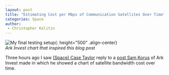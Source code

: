 ```yaml
---
layout: post
title: "Estimating Cost per Mbps of Communication Satellites Over Time"
categories: Space
author:
 - Christopher Kalitin
---
```

<head>
    <meta property="og:image" content="{{site.url}}/assets/images/com-sat-cost/Cost per Mbps vs. Satellite Program & Year Of First Launch.png">
</head>

![My final testing setup]({{site.url}}/assets/images/com-sat-cost/ark.jpg){: height="500" .align-center}  
<i>Ark Invest chart that inspired this blog post</i>

Three hours ago I saw <a href="https://x.com/spacecasetayl0r/status/1877536120893755801">(Space) Case Taylor</a> reply to a <a href="https://x.com/skorusARK/status/1876483384467468797">post Sam Korus</a> of Ark Invest made in which he showed a chart of satellite bandwidth cost over time.